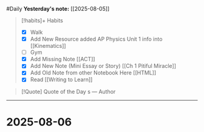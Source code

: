 #Daily
**Yesterday's note:** [[2025-08-05]]

> [!habits]+ Habits 
>- [x] Walk 
>- [x] Add New Resource added AP Physics Unit 1 info into [[Kinematics]]
> - [ ] Gym 
> - [x] Add Missing Note [[ACT]]
> - [x] Add New Note (Mini Essay or Story) [[Ch 1 Pitiful Miracle]]
> - [x] Add Old Note from other Notebook Here [[HTML]]
> - [x] Read [[Writing to Learn]]
 

> [!Quote]  Quote of the Day
> s
> — Author


<hr>

# 2025-08-06

